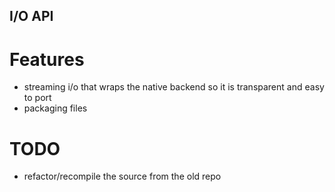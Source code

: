 I/O API
---

# Features
* streaming i/o that wraps the native backend so it is transparent and easy to port
* packaging files

# TODO
* refactor/recompile the source from the old repo
